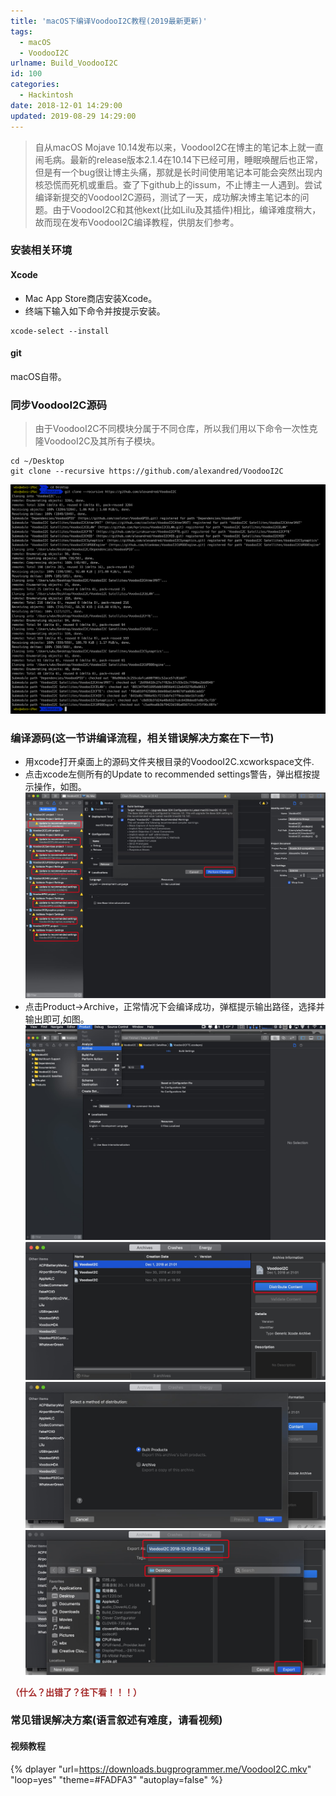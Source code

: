 ```yaml
---
title: 'macOS下编译VoodooI2C教程(2019最新更新)'
tags:
  - macOS
  - VoodooI2C
urlname: Build_VoodooI2C
id: 100
categories:
  - Hackintosh
date: 2018-12-01 14:29:00
updated: 2019-08-29 14:29:00
---
```


>自从macOS Mojave 10.14发布以来，VoodooI2C在博主的笔记本上就一直闹毛病。最新的release版本2.1.4在10.14下已经可用，睡眠唤醒后也正常，但是有一个bug很让博主头痛，那就是长时间使用笔记本可能会突然出现内核恐慌而死机或重启。查了下github上的issum，不止博主一人遇到。尝试编译新提交的VoodooI2C源码，测试了一天，成功解决博主笔记本的问题。由于VoodooI2C和其他kext(比如Lilu及其插件)相比，编译难度稍大，故而现在发布VoodooI2C编译教程，供朋友们参考。<!--more-->

### 安装相关环境
#### Xcode
* Mac App Store商店安装Xcode。
* 终端下输入如下命令并按提示安装。
```
xcode-select --install
```

#### git
macOS自带。

### 同步VoodooI2C源码
>由于VoodooI2C不同模块分属于不同仓库，所以我们用以下命令一次性克隆VoodooI2C及其所有子模块。
```
cd ~/Desktop
git clone --recursive https://github.com/alexandred/VoodooI2C
```
![](/images/VoodooI2C.png)
### 编译源码(这一节讲编译流程，相关错误解决方案在下一节)
* 用xcode打开桌面上的源码文件夹根目录的VoodooI2C.xcworkspace文件.
* 点击xcode左侧所有的Update to recommended settings警告，弹出框按提示操作，如图。
![](/images/f9e31b416d4e0e3aae2713e4179f96db06b06ccb.jpg)
* 点击Product->Archive，正常情况下会编译成功，弹框提示输出路径，选择并输出即可,如图。
![](/images/9cedcbc68b08583136ff1b3516e64da0d3ac853f.jpg)
![](/images/dcbee1d5a094c5c8b4d45f71e75665ea47162abc.jpg)
![](/images/6e92d382389ce86b6eb2970de040093a928ee566.jpg)
![](/images/f1c31149e6af98479134e71c7741de7069956ff0.jpg)

<font color=#A52A2A >**（什么？出错了？往下看！！！）**</font>

### 常见错误解决方案(语言叙述有难度，请看视频)
#### 视频教程
{% dplayer "url=https://downloads.bugprogrammer.me/VoodooI2C.mkv" "loop=yes" "theme=#FADFA3" "autoplay=false" %}